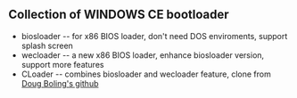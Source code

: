 Collection of WINDOWS CE bootloader
---

* biosloader -- for x86 BIOS loader, don't need DOS enviroments, support splash screen
* wecloader -- a new x86 BIOS loader, enhance biosloader version, support more features
* CLoader  -- combines biosloader and wecloader feature, clone from [Doug Boling's github](https://github.com/dougboling/CLoader)